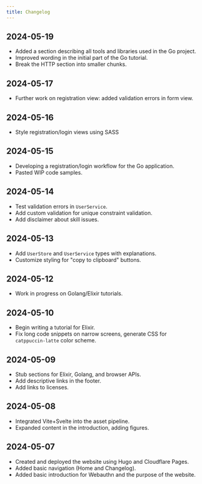 ```yaml
---
title: Changelog
---
```


## 2024-05-19

* Added a section describing all tools and libraries used in the Go project.
* Improved wording in the initial part of the Go tutorial.
* Break the HTTP section into smaller chunks.

## 2024-05-17

* Further work on registration view: added validation errors in form view.

## 2024-05-16

* Style registration/login views using SASS

## 2024-05-15

* Developing a registration/login workflow for the Go application.
* Pasted WIP code samples.

## 2024-05-14

* Test validation errors in `UserService`.
* Add custom validation for unique constraint validation.
* Add disclaimer about skill issues.

## 2024-05-13

* Add `UserStore` and `UserService` types with explanations.
* Customize styling for "copy to clipboard" buttons.

## 2024-05-12

* Work in progress on Golang/Elixir tutorials.

## 2024-05-10

* Begin writing a tutorial for Elixir.
* Fix long code snippets on narrow screens, generate CSS for `catppuccin-latte` color scheme.

## 2024-05-09

* Stub sections for Elixir, Golang, and browser APIs.
* Add descriptive links in the footer.
* Add links to licenses.

## 2024-05-08

* Integrated Vite+Svelte into the asset pipeline.
* Expanded content in the introduction, adding figures.

## 2024-05-07

* Created and deployed the website using Hugo and Cloudflare Pages.
* Added basic navigation (Home and Changelog).
* Added basic introduction for Webauthn and the purpose of the website.
